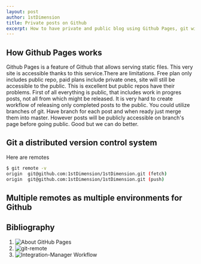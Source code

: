 ```yaml
---
layout: post
author: 1stDimension
title: Private posts on Github
excerpt: How to have private and public blog using Github Pages, git with multiple remotes.
---
```


## How Github Pages works
Github Pages is a feature of Github that allows serving static files. This very site is accessible
thanks to this service.There are limitations. Free plan only includes public repo, paid plans
include private ones, site will still be accessible to the public. This is excellent but public
repos have their problems. First of all everything is public, that includes work in progres posts,
not all from which might be released. It is very hard to create workflow of releasing only completed
posts to the public. You could utilize branches of git. Have branch for each post and when ready
just merge them into master. However posts will be publicly accessible on branch's page before going
public. Good but we can do better.

## Git a distributed version control system

Here are remotes 
```sh
$ git remote -v
origin  git@github.com:1stDimension/1stDimension.git (fetch)
origin  git@github.com:1stDimension/1stDimension.git (push)
```

## Multiple remotes as multiple environments for Github 

## Bibliography

1. ![About GitHub Pages](https://docs.github.com/en/github/working-with-github-pages/about-github-pages)
1. ![git-remote](https://git-scm.com/docs/git-remote)
1. ![Integration-Manager Workflow](https://git-scm.com/book/en/v2/Distributed-Git-Distributed-Workflows)